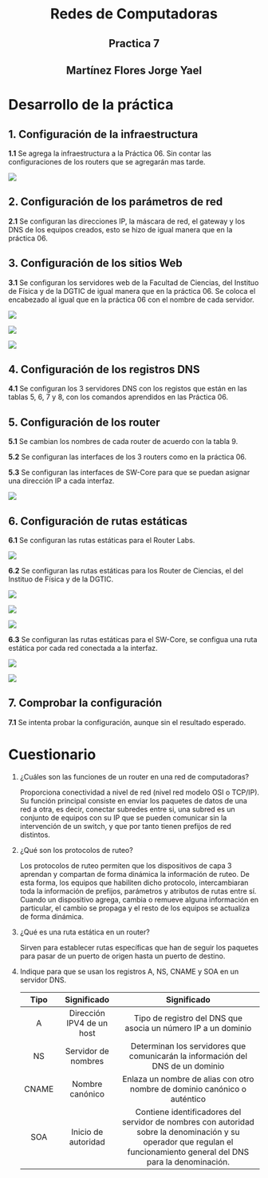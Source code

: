 <h1 align="center">Redes de Computadoras</h1>
<h2 align="center">Practica 7</h2>
<h2 align="center">Martínez Flores Jorge Yael</h2>

# Desarrollo de la práctica

## 1. Configuración de la infraestructura

**1.1** Se agrega la infraestructura a la Práctica 06. Sin contar las configuraciones de los routers que se agregarán mas tarde.

![](https://i.imgur.com/3DjUnnw.png)

## 2. Configuración de los parámetros de red

**2.1** Se configuran las direcciones IP, la máscara de red, el gateway y los DNS de los equipos creados, esto se hizo de igual manera que en la práctica 06.

## 3. Configuración de los sitios Web

**3.1** Se configuran los servidores web de la Facultad de Ciencias, del Instituo de Física y de la DGTIC de igual manera que en la práctica 06. Se coloca el encabezado al igual que en la práctica 06 con el nombre de cada servidor.

![](https://i.imgur.com/smWwLpc.png)

![](https://i.imgur.com/07y7ptw.png)

![](https://i.imgur.com/JKOgzVB.png)

## 4. Configuración de los registros DNS

**4.1** Se configuran los 3 servidores DNS con los registos que están en las tablas 5, 6, 7 y 8, con los comandos aprendidos en las Práctica 06.

## 5. Configuración de los router

**5.1** Se cambian los nombres de cada router de acuerdo con la tabla 9.

**5.2** Se configuran las interfaces de los 3 routers como en la práctica 06.
 
**5.3** Se configuran las interfaces de SW-Core para que se puedan asignar una dirección IP a cada interfaz.

![](https://i.imgur.com/5GIx6zB.png)

## 6. Configuración de rutas estáticas

**6.1** Se configuran las rutas estáticas para el Router Labs.

![](https://i.imgur.com/9fePlLV.png)

**6.2** Se configuran las rutas estáticas para los Router de Ciencias, el del Instituo de Física y de la DGTIC.

![](https://i.imgur.com/E5rtzhx.png)

![](https://i.imgur.com/oHsKzy3.png)

![](https://i.imgur.com/iUGO2QJ.png)

**6.3** Se configuran las rutas estáticas para el SW-Core, se configua una ruta estática por cada red conectada a la interfaz.

![](https://i.imgur.com/KdInVEa.png)

![](https://i.imgur.com/rTD9opB.png)

## 7. Comprobar la configuración

**7.1** Se intenta probar la configuración, aunque sin el resultado esperado.

# Cuestionario

1. ¿Cuáles son las funciones de un router en una red de computadoras?

    Proporciona conectividad a nivel de red (nivel red modelo OSI o TCP/IP). Su función principal consiste en enviar los paquetes de datos de una red a otra, es decir, conectar subredes entre si, una subred es un conjunto de equipos con su IP que se pueden comunicar sin la intervención de un switch, y que por tanto tienen prefijos de red distintos.

2. ¿Qué son los protocolos de ruteo?

    Los protocolos de ruteo permiten que los dispositivos de capa 3 aprendan y compartan de forma dinámica la información de ruteo. De esta forma, los equipos que habiliten dicho protocolo, intercambiaran toda la información de prefijos, parámetros y atributos de rutas entre sí. Cuando un dispositivo agrega, cambia o remueve alguna información en particular, el cambio se propaga y el resto de los equipos se actualiza de forma dinámica.

3. ¿Qué es una ruta estática en un router?

    Sirven para establecer rutas específicas que han de seguir los paquetes para pasar de un puerto de origen hasta un puerto de destino.

4. Indique para que se usan los registros A, NS, CNAME y SOA en un servidor DNS.

    |  Tipo |        Significado        |                                                                               Significado                                                                              |
    |:-----:|:-------------------------:|:----------------------------------------------------------------------------------------------------------------------------------------------------------------------:|
    | A     | Dirección IPV4 de un host | Tipo de registro del DNS que asocia un número IP a un dominio                                                                                                          |
    | NS    | Servidor de nombres       | Determinan los servidores que comunicarán la información del DNS de un dominio                                                                                         |
    | CNAME | Nombre canónico           | Enlaza un nombre de alias con otro nombre de dominio canónico o auténtico                                                                                              |
    | SOA   | Inicio de autoridad       | Contiene identificadores del servidor de nombres con autoridad sobre la denominación y su operador que regulan el funcionamiento general del DNS para la denominación. |
    